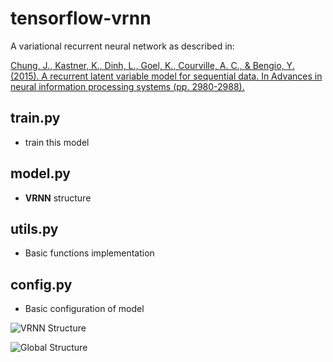 # tensorflow-vrnn
A variational recurrent neural network as described in:

[Chung, J., Kastner, K., Dinh, L., Goel, K., Courville, A. C., & Bengio, Y. (2015). A recurrent latent variable model for sequential data. In Advances in neural information processing systems (pp. 2980-2988).](https://arxiv.org/abs/1506.02216)

## train.py
* train this model

## model.py
* **VRNN** structure

## utils.py
* Basic functions implementation

## config.py
* Basic configuration of model 


![VRNN Structure](graph1.png?raw=true "VRNN Structure")

![Global Structure](graph2.png?raw=true "Global Structure")

